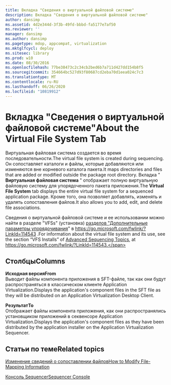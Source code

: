 ```yaml
---
title: Вкладка "Сведения о виртуальной файловой системе"
description: Вкладка "Сведения о виртуальной файловой системе"
author: dansimp
ms.assetid: 4d2e344d-3f3b-49fd-bbbd-fa5177e7af50
ms.reviewer: ''
manager: dansimp
ms.author: dansimp
ms.pagetype: mdop, appcompat, virtualization
ms.mktglfcycl: deploy
ms.sitesec: library
ms.prod: w10
ms.date: 08/30/2016
ms.openlocfilehash: 77be38473c2c34cb2bed6b7a711d427dd154b8f5
ms.sourcegitcommit: 354664bc527d93f80687cd2eba70d1eea024c7c3
ms.translationtype: MT
ms.contentlocale: ru-RU
ms.lasthandoff: 06/26/2020
ms.locfileid: "10819912"
---
```

# <span data-ttu-id="1c342-103">Вкладка "Сведения о виртуальной файловой системе"</span><span class="sxs-lookup"><span data-stu-id="1c342-103">About the Virtual File System Tab</span></span>


<span data-ttu-id="1c342-104">Виртуальная файловая система создается во время последовательности.</span><span class="sxs-lookup"><span data-stu-id="1c342-104">The virtual file system is created during sequencing.</span></span> <span data-ttu-id="1c342-105">Он сопоставляет каталоги и файлы, которые добавляются или изменяются вне корневого каталога пакета.</span><span class="sxs-lookup"><span data-stu-id="1c342-105">It maps directories and files that are added or modified outside the package root directory.</span></span> <span data-ttu-id="1c342-106">Вкладка " **Виртуальная файловая система** " отображает полную виртуальную файловую систему для упорядоченного пакета приложения.</span><span class="sxs-lookup"><span data-stu-id="1c342-106">The **Virtual File System** tab displays the entire virtual file system for a sequenced application package.</span></span> <span data-ttu-id="1c342-107">Кроме того, она позволяет добавлять, изменять и удалять сопоставления файлов.</span><span class="sxs-lookup"><span data-stu-id="1c342-107">It also allows you to add, edit, and delete file associations.</span></span>

<span data-ttu-id="1c342-108">Сведения о виртуальной файловой системе и ее использовании можно найти в разделе "VFSs" (установка) [разделов "Дополнительные параметры упорядочивания](https://go.microsoft.com/fwlink/?LinkId=114543)" в https://go.microsoft.com/fwlink/?LinkId=114543 .</span><span class="sxs-lookup"><span data-stu-id="1c342-108">For information about the virtual file system and its use, see the section “VFS Installs” of [Advanced Sequencing Topics](https://go.microsoft.com/fwlink/?LinkId=114543), at https://go.microsoft.com/fwlink/?LinkId=114543.</span></span>

## <span data-ttu-id="1c342-109">Столбцы</span><span class="sxs-lookup"><span data-stu-id="1c342-109">Columns</span></span>


<a href="" id="from"></a>**<span data-ttu-id="1c342-110">Исходная версия</span><span class="sxs-lookup"><span data-stu-id="1c342-110">From</span></span>**  
<span data-ttu-id="1c342-111">Выводит файлы компонента приложения в SFT-файле, так как они будут распространяться в классическом клиенте Application Virtualization.</span><span class="sxs-lookup"><span data-stu-id="1c342-111">Displays the application's component files in the SFT file as they will be distributed on an Application Virtualization Desktop Client.</span></span>

<a href="" id="to"></a>**<span data-ttu-id="1c342-112">Результат</span><span class="sxs-lookup"><span data-stu-id="1c342-112">To</span></span>**  
<span data-ttu-id="1c342-113">Отображает файлы компонента приложения, как они распространялись установщиком приложений в секвенсоре Application Virtualization.</span><span class="sxs-lookup"><span data-stu-id="1c342-113">Displays the application's component files as they have been distributed by the application installer on the Application Virtualization Sequencer.</span></span>

## <span data-ttu-id="1c342-114">Статьи по теме</span><span class="sxs-lookup"><span data-stu-id="1c342-114">Related topics</span></span>


[<span data-ttu-id="1c342-115">Изменение сведений о сопоставлении файлов</span><span class="sxs-lookup"><span data-stu-id="1c342-115">How to Modify File-Mapping Information</span></span>](how-to-modify-file-mapping-information.md)

[<span data-ttu-id="1c342-116">Консоль Sequencer</span><span class="sxs-lookup"><span data-stu-id="1c342-116">Sequencer Console</span></span>](sequencer-console.md)

 

 





